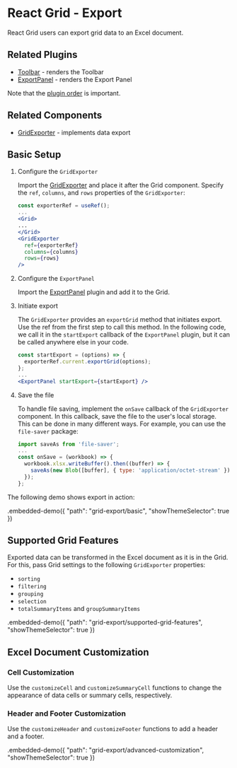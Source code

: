 # React Grid - Export

React Grid users can export grid data to an Excel document.

## Related Plugins

- [Toolbar](../reference/toolbar.md) - renders the Toolbar
- [ExportPanel](../reference/export-panel.md) - renders the Export Panel

Note that the [plugin order](./plugin-overview.md#plugin-order) is important.

## Related Components

- [GridExporter](../reference/grid-exporter.md) - implements data export

## Basic Setup

1. Configure the `GridExporter`

   Import the [GridExporter](../reference/grid-exporter.md) and place it after the Grid component. Specify the `ref`, `columns`, and `rows` properties of the `GridExporter`:

   ```jsx
   const exporterRef = useRef();
   ...
   <Grid>
   ...
   </Grid>
   <GridExporter
     ref={exporterRef}
     columns={columns}
     rows={rows}
   />
   ```

2. Configure the `ExportPanel`

   Import the [ExportPanel](../reference/export-panel.md) plugin and add it to the Grid.

3. Initiate export

   The `GridExporter` provides an `exportGrid` method that initiates export. Use the ref from the first step to call this method. In the following code, we call it in the `startExport` callback of the `ExportPanel` plugin, but it can be called anywhere else in your code.

   ```jsx
   const startExport = (options) => {
     exporterRef.current.exportGrid(options);
   };
   ...
   <ExportPanel startExport={startExport} />
   ```

4. Save the file

   To handle file saving, implement the `onSave` callback of the `GridExporter` component. In this callback, save the file to the user's local storage. This can be done in many different ways. For example, you can use the `file-saver` package:

   ```jsx
   import saveAs from 'file-saver';
   ...
   const onSave = (workbook) => {
     workbook.xlsx.writeBuffer().then((buffer) => {
       saveAs(new Blob([buffer], { type: 'application/octet-stream' }), 'DataGrid.xlsx');
     });
   };
   ```

The following demo shows export in action:

.embedded-demo({ "path": "grid-export/basic", "showThemeSelector": true })

## Supported Grid Features

Exported data can be transformed in the Excel document as it is in the Grid. For this, pass Grid settings to the following `GridExporter` properties:

- `sorting`
- `filtering`
- `grouping`
- `selection`
- `totalSummaryItems` and `groupSummaryItems`

.embedded-demo({ "path": "grid-export/supported-grid-features", "showThemeSelector": true })

## Excel Document Customization

### Cell Customization

Use the `customizeCell` and `customizeSummaryCell` functions to change the appearance of data cells or summary cells, respectively.

### Header and Footer Customization

Use the `customizeHeader` and `customizeFooter` functions to add a header and a footer.

.embedded-demo({ "path": "grid-export/advanced-customization", "showThemeSelector": true })
